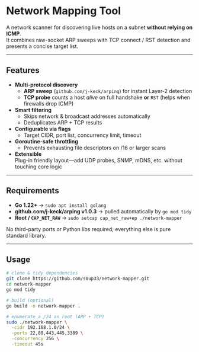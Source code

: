 # Network Mapping Tool

A network scanner for discovering live hosts on a subnet **without relying on ICMP**.  
It combines raw-socket ARP sweeps with TCP connect / RST detection and presents a concise target list.

---

## Features

- **Multi-protocol discovery**
  - **ARP sweep** (`github.com/j-keck/arping`) for instant Layer-2 detection  
  - **TCP probe** counts a host _alive_ on full handshake **or** `RST` (helps when firewalls drop ICMP)
- **Smart filtering**
  - Skips network & broadcast addresses automatically
  - Deduplicates ARP + TCP results
- **Configurable via flags**
  - Target CIDR, port list, concurrency limit, timeout
- **Goroutine-safe throttling**
  - Prevents exhausting file descriptors on /16 or larger scans
- **Extensible**  
  Plug-in friendly layout—add UDP probes, SNMP, mDNS, etc. without touching core logic

---

## Requirements

- **Go 1.22+** -> `sudo apt install golang`
- **github.com/j-keck/arping v1.0.3** -> pulled automatically by `go mod tidy`
- **Root / `CAP_NET_RAW`** -> `sudo setcap cap_net_raw+ep ./network-mapper`

No third-party ports or Python libs required; everything else is pure standard library.

---

## Usage

```bash
# clone & tidy dependencies
git clone https://github.com/s0up33/network-mapper.git
cd network-mapper
go mod tidy

# build (optional)
go build -o network-mapper .

# enumerate a /24 as root (ARP + TCP)
sudo ./network-mapper \
  -cidr 192.168.1.0/24 \
  -ports 22,80,443,445,3389 \
  -concurrency 256 \
  -timeout 45s

